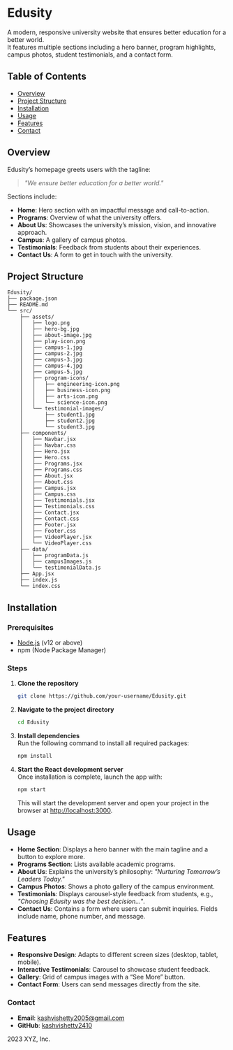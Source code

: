 
# Edusity

A modern, responsive university website that ensures better education for a better world.  
It features multiple sections including a hero banner, program highlights, campus photos, student testimonials, and a contact form.

## Table of Contents
- [Overview](#overview)
- [Project Structure](#project-structure)
- [Installation](#installation)
- [Usage](#usage)
- [Features](#features)
- [Contact](#contact)

## Overview

Edusity’s homepage greets users with the tagline:  
> *"We ensure better education for a better world."*  

Sections include:  
- **Home**: Hero section with an impactful message and call-to-action.  
- **Programs**: Overview of what the university offers.  
- **About Us**: Showcases the university’s mission, vision, and innovative approach.  
- **Campus**: A gallery of campus photos.  
- **Testimonials**: Feedback from students about their experiences.  
- **Contact Us**: A form to get in touch with the university.

## Project Structure

```
Edusity/
├── package.json
├── README.md
└── src/
    ├── assets/
    │   ├── logo.png
    │   ├── hero-bg.jpg
    │   ├── about-image.jpg
    │   ├── play-icon.png
    │   ├── campus-1.jpg
    │   ├── campus-2.jpg
    │   ├── campus-3.jpg
    │   ├── campus-4.jpg
    │   ├── campus-5.jpg
    │   ├── program-icons/
    │   │   ├── engineering-icon.png
    │   │   ├── business-icon.png
    │   │   ├── arts-icon.png
    │   │   └── science-icon.png
    │   └── testimonial-images/
    │       ├── student1.jpg
    │       ├── student2.jpg
    │       └── student3.jpg
    ├── components/
    │   ├── Navbar.jsx
    │   ├── Navbar.css
    │   ├── Hero.jsx
    │   ├── Hero.css
    │   ├── Programs.jsx
    │   ├── Programs.css
    │   ├── About.jsx
    │   ├── About.css
    │   ├── Campus.jsx
    │   ├── Campus.css
    │   ├── Testimonials.jsx
    │   ├── Testimonials.css
    │   ├── Contact.jsx
    │   ├── Contact.css
    │   ├── Footer.jsx
    │   ├── Footer.css
    │   ├── VideoPlayer.jsx
    │   └── VideoPlayer.css
    ├── data/
    │   ├── programData.js
    │   ├── campusImages.js
    │   └── testimonialData.js
    ├── App.jsx
    ├── index.js
    └── index.css
```

## Installation

### Prerequisites
- [Node.js](https://nodejs.org/) (v12 or above)
- npm (Node Package Manager)

### Steps

1. **Clone the repository**  
   ```bash
   git clone https://github.com/your-username/Edusity.git
   ```

2. **Navigate to the project directory**  
   ```bash
   cd Edusity
   ```

3. **Install dependencies**  
   Run the following command to install all required packages:  
   ```bash
   npm install
   ```

4. **Start the React development server**  
   Once installation is complete, launch the app with:  
   ```bash
   npm start
   ```
   This will start the development server and open your project in the browser at [http://localhost:3000](http://localhost:3000).

## Usage

- **Home Section**: Displays a hero banner with the main tagline and a button to explore more.
- **Programs Section**: Lists available academic programs.
- **About Us**: Explains the university’s philosophy: *"Nurturing Tomorrow’s Leaders Today."*
- **Campus Photos**: Shows a photo gallery of the campus environment.
- **Testimonials**: Displays carousel-style feedback from students, e.g., *"Choosing Edusity was the best decision..."*.
- **Contact Us**: Contains a form where users can submit inquiries. Fields include name, phone number, and message.

## Features

- **Responsive Design**: Adapts to different screen sizes (desktop, tablet, mobile).
- **Interactive Testimonials**: Carousel to showcase student feedback.
- **Gallery**: Grid of campus images with a “See More” button.
- **Contact Form**: Users can send messages directly from the site.


### Contact

- **Email**: [kashvishetty2005@gmail.com](mailto:kashvishetty2005@gmail.com)  
- **GitHub**: [kashvishetty2410](https://github.com/kashvishetty2410)

2023 XYZ, Inc.




